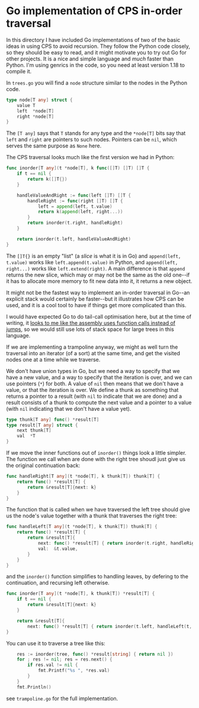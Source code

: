 # Go implementation of CPS in-order traversal

In this directory I have included Go implementations of two of the basic ideas in using CPS to avoid recursion. They follow the Python code closely, so they should be easy to read, and it might motivate you to try out Go for other projects. It is a nice and simple language and *much* faster than Python. I'm using genrics in the code, so you need at least version 1.18 to compile it.

In `trees.go` you will find a `node` structure similar to the nodes in the Python code.

```go
type node[T any] struct {
	value T
	left  *node[T]
	right *node[T]
}
```

The `[T any]` says that `T` stands for any type and the `*node[T]` bits say that `left` and `right` are pointers to such nodes. Pointers can be `nil`, which serves the same purpose as `None` here.

The CPS traversal looks much like the first version we had in Python:

```go
func inorder[T any](t *node[T], k func([]T) []T) []T {
	if t == nil {
		return k([]T{})
	}

	handleValueAndRight := func(left []T) []T {
		handleRight := func(right []T) []T {
			left = append(left, t.value)
			return k(append(left, right...))
		}
		return inorder(t.right, handleRight)
	}

	return inorder(t.left, handleValueAndRight)
}
```

The `[]T{}` is an empty "list" (a *slice* is what it is in Go) and `append(left, t.value)` works like `left.append(t.value)` in Python, and `append(left, right...)` works like `left.extend(right)`. A main difference is that `append` returns the new slice, which may or may not be the same as the old one--if it has to allocate more memory to fit new data into it, it returns a new object.

It might not be the fastest way to implement an in-order traversal in Go--an explicit stack would certainly be faster--but it illustrates how CPS can be used, and it is a cool tool to have if things get more complicated than this.

I would have expected Go to do tail-call optimisation here, but at the time of writing, it [looks to me like the assembly uses function calls instead of jumps](https://godbolt.org/z/YjeajnEGh), so we would still use lots of stack space for large trees in this language.

If we are implementing a trampoline anyway, we might as well turn the traversal into an iterator (of a sort) at the same time, and get the visited nodes one at a time while we traverse.

We don't have union types in Go, but we need a way to specify that we have a new value, and a way to specify that the iteration is over, and we can use pointers (`*`) for both. A value of `nil` then means that we don't have a value, or that the iteration is over. We define a thunk as something that returns a pointer to a result (with `nil` to indicate that we are done) and a result consists of a thunk to compute the next value and a pointer to a value (with `nil` indicating that we don't have a value yet).

```go
type thunk[T any] func() *result[T]
type result[T any] struct {
	next thunk[T]
	val  *T
}
```

If we move the inner functions out of `inorder()` things look a little simpler. The function we call when are done with the right tree shoudl just give us the original continuation back:

```go
func handleRight[T any](t *node[T], k thunk[T]) thunk[T] {
	return func() *result[T] {
		return &result[T]{next: k}
	}
}
```

The function that is called when we have traversed the left tree should give us the node's value together with a thunk that traverses the right tree:

```go
func handleLeft[T any](t *node[T], k thunk[T]) thunk[T] {
	return func() *result[T] {
		return &result[T]{
			next: func() *result[T] { return inorder(t.right, handleRight(t, k)) },
			val:  &t.value,
		}
	}
}
```

and the `inorder()` function simplifies to handling leaves, by defering to the continuation, and recursing left otherwise.

```go
func inorder[T any](t *node[T], k thunk[T]) *result[T] {
	if t == nil {
		return &result[T]{next: k}
	}

	return &result[T]{
		next: func() *result[T] { return inorder(t.left, handleLeft(t, k)) }}
}
```

You can use it to traverse a tree like this:

```go
	res := inorder(tree, func() *result[string] { return nil })
	for ; res != nil; res = res.next() {
		if res.val != nil {
			fmt.Printf("%s ", *res.val)
		}
	}
	fmt.Println()
```

see `trampoline.go` for the full implementation.
